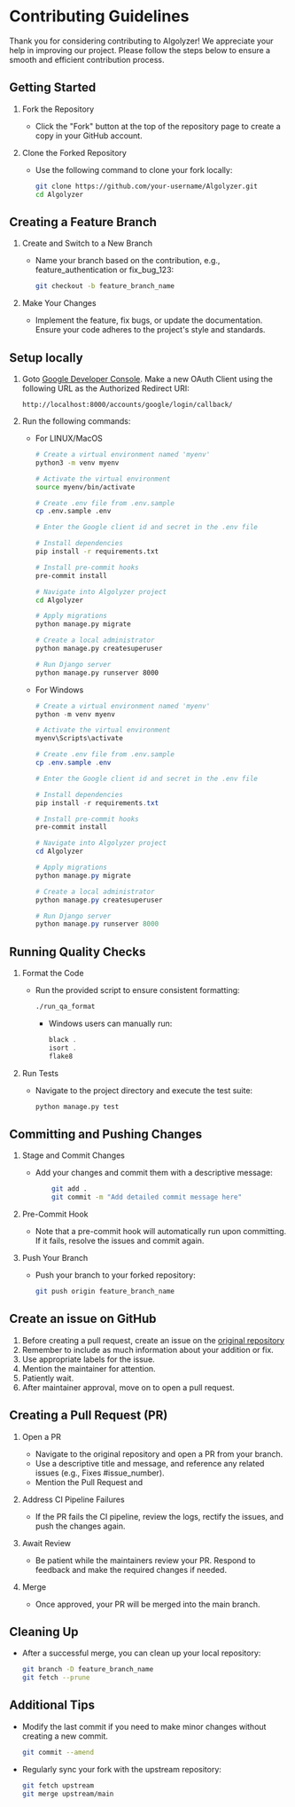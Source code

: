 # Contributing Guidelines

Thank you for considering contributing to Algolyzer! We appreciate your help in improving our project. Please follow the steps below to ensure a smooth and efficient contribution process.

## Getting Started

1. Fork the Repository
    - Click the "Fork" button at the top of the repository page to create a copy in your GitHub account.

2. Clone the Forked Repository
    - Use the following command to clone your fork locally:

        ```bash
        git clone https://github.com/your-username/Algolyzer.git
        cd Algolyzer
        ```

## Creating a Feature Branch

1. Create and Switch to a New Branch
    - Name your branch based on the contribution, e.g., feature_authentication or fix_bug_123:

        ```bash
        git checkout -b feature_branch_name
        ```

2. Make Your Changes
    - Implement the feature, fix bugs, or update the documentation. Ensure your code adheres to the project's style and standards.

## Setup locally

1. Goto [Google Developer Console](https://console.developers.google.com). Make a new OAuth Client using the following URL as the Authorized Redirect URI:

    ```http://localhost:8000/accounts/google/login/callback/```

2. Run the following commands:

    - For LINUX/MacOS

        ```bash
        # Create a virtual environment named 'myenv'
        python3 -m venv myenv
    
        # Activate the virtual environment
        source myenv/bin/activate

        # Create .env file from .env.sample
        cp .env.sample .env

        # Enter the Google client id and secret in the .env file
    
        # Install dependencies
        pip install -r requirements.txt
    
        # Install pre-commit hooks
        pre-commit install
    
        # Navigate into Algolyzer project
        cd Algolyzer
    
        # Apply migrations
        python manage.py migrate
    
        # Create a local administrator
        python manage.py createsuperuser
    
        # Run Django server
        python manage.py runserver 8000
        ```

    - For Windows

        ```powershell
        # Create a virtual environment named 'myenv'
        python -m venv myenv
    
        # Activate the virtual environment
        myenv\Scripts\activate

        # Create .env file from .env.sample
        cp .env.sample .env

        # Enter the Google client id and secret in the .env file
    
        # Install dependencies
        pip install -r requirements.txt
    
        # Install pre-commit hooks
        pre-commit install
    
        # Navigate into Algolyzer project
        cd Algolyzer
    
        # Apply migrations
        python manage.py migrate
    
        # Create a local administrator
        python manage.py createsuperuser
    
        # Run Django server
        python manage.py runserver 8000
        ```

## Running Quality Checks

1. Format the Code
    - Run the provided script to ensure consistent formatting:

        ```bash
        ./run_qa_format
        ```

        - Windows users can manually run:

            ```powershell
            black .
            isort .
            flake8
            ```

2. Run Tests
   - Navigate to the project directory and execute the test suite:

       ```bash
       python manage.py test
       ```

## Committing and Pushing Changes

1. Stage and Commit Changes
    - Add your changes and commit them with a descriptive message:

        ```bash
            git add .
            git commit -m "Add detailed commit message here"
        ```
2. Pre-Commit Hook
    - Note that a pre-commit hook will automatically run upon committing. If it fails, resolve the issues and commit again.

3. Push Your Branch
    - Push your branch to your forked repository:

        ```bash
        git push origin feature_branch_name
        ```

## Create an issue on GitHub

1. Before creating a pull request, create an issue on the [original repository](https://github.com/Priyanshu-Batham/Algolyzer/issues)
2. Remember to include as much information about your addition or fix.
3. Use appropriate labels for the issue.
4. Mention the maintainer for attention.
5. Patiently wait.
6. After maintainer approval, move on to open a pull request.

## Creating a Pull Request (PR)
1. Open a PR
   - Navigate to the original repository and open a PR from your branch.
   - Use a descriptive title and message, and reference any related issues (e.g., Fixes #issue_number).
   - Mention the Pull Request and 

2. Address CI Pipeline Failures
   - If the PR fails the CI pipeline, review the logs, rectify the issues, and push the changes again.

3. Await Review
   - Be patient while the maintainers review your PR. Respond to feedback and make the required changes if needed.

4. Merge
   - Once approved, your PR will be merged into the main branch.

## Cleaning Up

- After a successful merge, you can clean up your local repository:

    ```bash
    git branch -D feature_branch_name
    git fetch --prune
    ```
  
## Additional Tips

- Modify the last commit if you need to make minor changes without creating a new commit.

    ```bash 
    git commit --amend
    ```

- Regularly sync your fork with the upstream repository:

    ```bash
    git fetch upstream
    git merge upstream/main
    ```